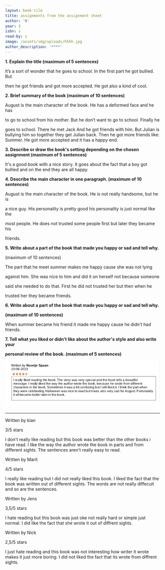 ```yaml
---
layout: book-tile
title: assignments from the assignment sheet
author: 'N'
year: 3
isbn: s
read-by: s
image: /assets/img/uploads/hhhh.jpg
author_description: '****'
---
```

**1. Explain the title (maximum of 5 sentences)**

It’s a sort of wonder that he goes to school. In the first part he got bullied. But 

then he got friends and got more accepted. He got also a kind of cool.

**2. Brief summary of the book (maximum of 10 sentences)**

August is the main character of the book. He has a deformed face and he has 

to go to school from his mother. But he don’t want to go to school. Finally he 

goes to school. There he met Jack And he got friends with him. But Julian is bullying him so together they get Julian back. Then he got more friends like: Summer. He got more accepted and it has a happy end.

**3. Describe or draw the book's setting depending on the chosen assignment  (maximum of 5 sentences)**

It's a good book with a nice story. It goes about the fact that a boy got bullied and on the end they are all happy.

**4. Describe the main character in one paragraph. (maximum of 10 sentences)**

August is the main character of the book. He is not really handsome, but he is 

a nice guy. His personality is pretty good his personality is just normal like the 

most people. He does not trusted some people first but later they became his 

friends. 

**5. Write about a part of the book that made you happy or sad and tell why.**

(maximum of 10 sentences) 

The part that he meet summer makes me happy cause she was not lying 

against him. She was nice to him and did it on herself not because someone 

said she needed to do that. First he did not trusted her but then when he 

trusted her they became friends.

**6. Write about a part of the book that made you happy or sad and tell why.**

**(maximum of 10 sentences)**

When summer became his friend it made me happy cause he didn't had friends.

**7. Tell what you liked or didn't like about the author's style and also write your**

**personal review of the book. (maximum of 5 sentences)**

![](/assets/img/uploads/img-1560346712989.png)

- - -

Written by kian

3/5 stars

I don't really like reading but this book was better than the other books i have read. I like the way the author wrote the book in parts and from different sights. The sentences aren't really easy to read.

Written by Marit

4/5 stars

I really like reading but I did not really liked this book. I liked the fact that the book was written out of different sights. The words are not really diffecult and so are the sentences.

Written by Jens

3,5/5 stars

I hate reading but this book was just oke not really hard or simple just normal. I did like the fact that she wrote it out of diffrent sights.

Written by Nick

2,5/5 stars

I just hate reading and this book was not interesting how writer it wrote makes it just more boring. I did not liked  the fact that its wrote from diffrent sights.
